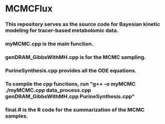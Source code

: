 # MCMCFlux
### This repository serves as the source code for Bayesian kinetic modeling for tracer-based metabolomic data.
### myMCMC.cpp is the main function.
### genDRAM_GibbsWithMH.cpp is for the MCMC sampling.
### PurineSynthesis.cpp provides all the ODE equations.
### To compile the cpp functions, run "g++ -o myMCMC ./myMCMC.cpp data_process.cpp genDRAM_GibbsWithMH.cpp PurineSynthesis.cpp"
### final.R is the R code for the summarization of the MCMC samples.
